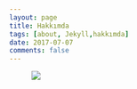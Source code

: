 ```yaml
---
layout: page
title: Hakkımda
tags: [about, Jekyll,hakkımda]
date: 2017-07-07
comments: false
---
```

<figure>
  <a href="/assets/img/hakkımda.png"><img src="/assets/img/hakkımda.png"></a>
</figure>

<!--# Merhaba!
Ben Ali İhsan KARACA
Süleyman Demirel Üniversitesinde Bilgisayar Mühendisliği bölümünden mezun oldum.İzmir'de ikamet etmekteyim.Öncelikle kendimden bahsedeyim.Araştırmayı ve teknoloji alanında kendisini geliştirmek isteyen birisiyim ve kendimi geliştirirken de başkalarına yardım etmek istedim ve bu yüzden bu blog sitesini açmak istedim.Ayrıca sizlerden de bişeyler öğrenmek isterim o yüzden anasayfa daki bağlantılardan bana ulaşabilirsiniz.Kullandığım programlama dillerinden bahsedeyim.Java, Python, C#(başlangıç) dillerini kullanmaktayım.Veritabanı olarakta MySQL, SQLite ve SQL Express kullanmaktayım.Bu teknolojileri kullanarak geliştirdiğim uygulamaları sizlerle paylaşacağım.Aynı zamanda teknolojik gelişmelerle ilgili yazılarda yazacağım ve paylaşacağım.-->


